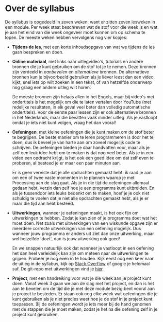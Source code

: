 # Over de syllabus

De syllabus is opgedeeld in zeven weken, want er zitten zeven lesweken in een module. Per week staat beschreven wat de stof voor die week is en wat je aan het eind van die week ongeveer moet kunnen om op schema te lopen. De meeste weken hebben vervolgens nog vier kopjes:

- **Tijdens de les**, met een korte inhoudsopgave van wat we tijdens de les gaan bespreken en doen.

- **Online materiaal**, met links naar uitlegvideo's, tutorials en andere bronnen die je kunt gebruiken om de stof tot je te nemen. Deze bronnen zijn verdeeld in *aanbevolen* en *alternatieve* bronnen. De alternatieve bronnen kun je bijvoorbeeld gebruiken als je liever leest dan een video kijkt, snel iets op wilt zoeken in een tekst, of van hetzelfde onderwerp nog graag een andere uitleg wilt horen. 

  De meeste bronnen zijn helaas allen in het Engels, maar bij video's met ondertitels is het mogelijk om die te laten vertalen door YouTube (met redelijke resultaten, in elk geval veel beter dan volledig automatische ondertitels). Voor de eerste paar lessen zijn er ook alternatieve bronnen in het Nederlands, maar die bevatten vaak minder uitleg. Als je vastloopt omdat je iets niet kunt volgen, vraag het dan vooral!

- **Oefeningen**, met kleine oefeningen die je kunt maken om de stof beter te begrijpen. De beste manier om te leren programmeren is door het te doen, dus ik beveel je van harte aan om zoveel mogelijk code te schrijven. De oefeningen bieden je daar handvatten voor, maar als je zelf een leuk idee hebt om te maken is dat nog veel beter. Als je in een video een opdracht krijgt, is het ook een goed idee om dat zelf even te proberen, al besteed je er maar een paar minuten aan. 

  Er is geen vereiste dat je alle opdrachten gemaakt hebt: ik raad je aan om een of twee vaste momenten in te plannen waarop je met Processing aan de slag gaat. Als je in die tijd de oefeningen allemaal gedaan hebt, verzin dan zelf hoe je een programma kunt uitbreiden. En als je tussendoor iets leuks bedenkt om te maken, hoef je je ook niet schuldig te voelen dat je niet alle opdrachten gemaakt hebt, als je er maar die tijd aan hebt besteed.

- **Uitwerkingen**, wanneer je oefeningen maakt, is het ook fijn om uitwerkingen te hebben. Zodat je kan zien of je programma doet wat het moet doen. Net zoals met uitwerkingen van een wiskunde opgave zijn er meerdere correcte uitwerkingen van een oefening mogelijk. Dus wanneer jouw programma er anders uit ziet dan onze uitwerking, maar wel hetzelfde 'doet', dan is jouw uitwerking ook goed!

  En we snappen natuurlijk ook dat wanneer je vastloopt in een oefening het dan heel verleidelijk kan zijn om meteen naar de uitwerkingen te grijpen. Probeer je nog even in te houden. Kijk eerst nog een keer naar de uitleg in de syllabus, kijk op [Stack Overflow](https://stackoverflow.com/) of google je helemaal suf.
  De git-repo met uitwerkingen vind je [hier](https://github.com/qhinf/processing_uitwerkingen).

- **Project**, met een handreiking voor wat je die week aan je project kunt doen. Vanaf week 3 gaan we aan de slag met het project, en dan is het aan te bevelen om de tijd die je met deze module bezig bent vooral aan je project te besteden. Er staan ook nog elke week wat oefeningen die je kunt gebruiken als je niet precies weet hoe je de stof in je project kunt toepassen. Bij de oefeningen wordt je iets meer bij de hand genomen met de stappen die je moet maken, zodat je het na die oefening zelf in je project kunt gebruiken.
